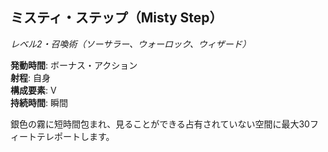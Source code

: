 ## ミスティ・ステップ（Misty Step）
*レベル2・召喚術（ソーサラー、ウォーロック、ウィザード）*

**発動時間**: ボーナス・アクション  
**射程**: 自身  
**構成要素**: V  
**持続時間**: 瞬間

銀色の霧に短時間包まれ、見ることができる占有されていない空間に最大30フィートテレポートします。